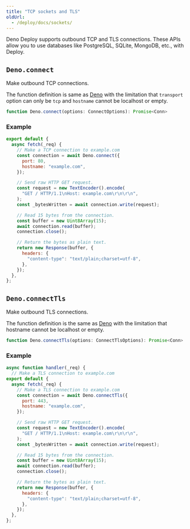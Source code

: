 ```yaml
---
title: "TCP sockets and TLS"
oldUrl:
  - /deploy/docs/sockets/
---
```


Deno Deploy supports outbound TCP and TLS connections. These APIs allow you to
use databases like PostgreSQL, SQLite, MongoDB, etc., with Deploy.

## `Deno.connect`

Make outbound TCP connections.

The function definition is same as
[Deno](https://doc.deno.land/deno/stable/~/Deno.connect) with the limitation
that `transport` option can only be `tcp` and `hostname` cannot be localhost or
empty.

```ts
function Deno.connect(options: ConnectOptions): Promise<Conn>
```

### Example

```js
export default {
  async fetch(_req) {
    // Make a TCP connection to example.com
    const connection = await Deno.connect({
      port: 80,
      hostname: "example.com",
    });

    // Send raw HTTP GET request.
    const request = new TextEncoder().encode(
      "GET / HTTP/1.1\nHost: example.com\r\n\r\n",
    );
    const _bytesWritten = await connection.write(request);

    // Read 15 bytes from the connection.
    const buffer = new Uint8Array(15);
    await connection.read(buffer);
    connection.close();

    // Return the bytes as plain text.
    return new Response(buffer, {
      headers: {
        "content-type": "text/plain;charset=utf-8",
      },
    });
  },
};
```

## `Deno.connectTls`

Make outbound TLS connections.

The function definition is the same as
[Deno](https://doc.deno.land/deno/stable/~/Deno.connectTls) with the limitation
that hostname cannot be localhost or empty.

```ts
function Deno.connectTls(options: ConnectTlsOptions): Promise<Conn>
```

### Example

```js
async function handler(_req) {
  // Make a TLS connection to example.com
export default {
  async fetch(_req) {
    // Make a TLS connection to example.com
    const connection = await Deno.connectTls({
      port: 443,
      hostname: "example.com",
    });

    // Send raw HTTP GET request.
    const request = new TextEncoder().encode(
      "GET / HTTP/1.1\nHost: example.com\r\n\r\n",
    );
    const _bytesWritten = await connection.write(request);

    // Read 15 bytes from the connection.
    const buffer = new Uint8Array(15);
    await connection.read(buffer);
    connection.close();

    // Return the bytes as plain text.
    return new Response(buffer, {
      headers: {
        "content-type": "text/plain;charset=utf-8",
      },
    });
  },
};
```
